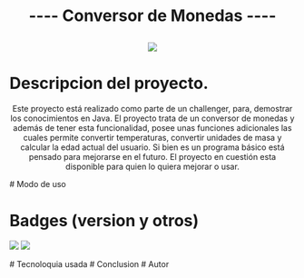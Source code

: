 <h1 align="center"> ---- Conversor de Monedas ---- </h1>
<h2 align="center"><img src="https://user-images.githubusercontent.com/85370846/210124275-ab849b2c-43b4-4e0c-9c44-e1e1a0b111d6.png"></h2>

# Descripcion del proyecto.
<p align="center"> Este proyecto está realizado como parte de un challenger, para, demostrar los conocimientos en Java.
El proyecto trata de un conversor de monedas y además de tener esta funcionalidad, posee unas funciones adicionales las cuales permite convertir temperaturas, convertir unidades de masa y calcular la edad actual del usuario. Si bien es un programa básico está pensado para mejorarse en el futuro.
El proyecto en cuestión esta disponible para quien lo quiera mejorar o usar. </p>
# Modo de uso

# Badges (version y otros)
<p align="left">
   <img src="https://img.shields.io/badge/STATUS-EN%20DESAROLLO-green"> <img src="https://img.shields.io/badge/Versi%C3%B3n-Java18-orange">
   </p>
# Tecnoloquia usada
# Conclusion
# Autor
